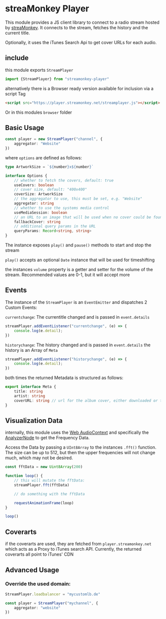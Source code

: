 # streaMonkey Player

This module provides a JS client library to connect to a radio stream hosted by [streaMonkey](https://www.streamonkey.de/en). It connects to the stream, fetches the history and the current title.

Optionally, it uses the iTunes Search Api to get cover URLs for each audio. 
## include

this module exports `StreamPlayer`

```ts
import {StreamPlayer} from "streamonkey-player"
```

alternatively there is a Browser ready version available for inclusion via a script Tag

```html
<script src="https://player.streamonkey.net/streamplayer.js"></script>
```

Or in this modules `browser` folder

## Basic Usage

```ts
const player = new StreamPlayer("channel", {
    aggregator: "Website"
})
```

where `options` are defined as follows:

```ts
type ArtworkSize = `${number}x${number}`

interface Options {
    // whether to fetch the covers, default: true
    useCovers: boolean                  
    // cover size, default: "400x400"
    coverSize: ArtworkSize              
    // the aggregator to use, this must be set, e.g. "Website"
    aggregator: string                  
    // whether to use the systems media control
    useMediaSession: boolean            
    // an URL to an image that will be used when no cover could be found 
    fallbackCover: string               
    // additional query params in the URL
    queryParams: Record<string, string> 
}
```

The instance exposes `play()` and `pause()` methods to start and stop the stream

`play()` accepts an optional `Date` instance that will be used for timeshifting

the instances `volume` property is a getter and setter for the volume of the stream. Recommended values are 0-1, but it will accept more

## Events

The instance of the `StreamPlayer` is an `EventEmitter` and dispatches 2 Custom Events:

`currentchange`: The currentitle changed and is passed in `event.details`

```ts
streamPlayer.addEventListener("currentchange", (e) => {
    console.log(e.detail);
})
```

`historychange`: The history changed and is passed in `event.details` the history is an Array of `Meta`

```ts
streamPlayer.addEventListener("historychange", (e) => {
    console.log(e.detail);
})
```

both times the returned Metadata is structured as follows:

```ts
export interface Meta {
    title: string
    artist: string
    coverURL: string // url for the album cover, either downloaded or the fallbackURL
}
```

## Visualization Data

internally, this module uses the [Web AudioContext](https://developer.mozilla.org/en-US/docs/Web/API/AudioContext) and specifically the [AnalyzerNode](https://developer.mozilla.org/en-US/docs/Web/API/AnalyserNode) to get the Frequency Data.

Access the Data by passing a `UInt8Array` to the instances `.fft()` function. The size can be up to 512, but then the upper frequencies will not change much, which may not be desired.

```ts
const fftData = new Uint8Array(200)

function loop() {
    // this will mutate the fftData:
    streamPlayer.fft(fftData)

    // do something with the fftData

    requestAnimationFrame(loop)
}

loop()
```

## Coverarts

if the coverarts are used, they are fetched from `player.streamonkey.net` which acts as a Proxy to iTunes search API.
Currently, the returned coverarts all point to iTunes' CDN 

## Advanced Usage

### Override the used domain:

```ts
StreamPlayer.loadbalancer = "mycustomlb.de"

const player = StreamPlayer("mychannel", {
    aggregator: "website"
})
```